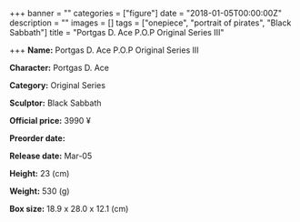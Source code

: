 +++
banner = ""
categories = ["figure"]
date = "2018-01-05T00:00:00Z"
description = ""
images = []
tags = ["onepiece", "portrait of pirates", "Black Sabbath"]
title = "Portgas D. Ace P.O.P Original Series III"

+++
**Name:** Portgas D. Ace P.O.P Original Series III

**Character:** Portgas D. Ace

**Category:** Original Series

**Sculptor:** Black Sabbath

**Official price:** 3990 ¥

**Preorder date:**

**Release date:** Mar-05

**Height:** 23 (cm)

**Weight:** 530 (g)

**Box size:** 18.9 x 28.0 x 12.1 (cm)